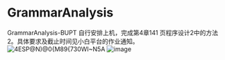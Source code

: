 # GrammarAnalysis
GrammarAnalysis-BUPT
自行安排上机，完成第4章141 页程序设计2中的方法2。具体要求及截止时间见小白平台的作业通知。
![4ESP@N)@0{M89{730WI~N5A](https://user-images.githubusercontent.com/57226976/138817189-dec42cb3-9266-479d-8a5f-ce0d845651eb.png)
![image](https://user-images.githubusercontent.com/57226976/138817229-01c9a0a0-dbbb-4241-8160-ad12d5b372e6.png)
